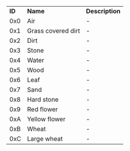 <table>
<tr>
<td><b>ID</b></td><td><b>Name</b></td><td><b>Description</b></td>
</tr>
<tr>
<td>0x0</td><td>Air</td><td>-</td>
</tr>
<tr>
<td>0x1</td><td>Grass covered dirt</td><td>-</td>
</tr>
<tr>
<td>0x2</td><td>Dirt</td><td>-</td>
</tr>
<tr>
<td>0x3</td><td>Stone</td><td>-</td>
</tr>
<tr>
<td>0x4</td><td>Water</td><td>-</td>
</tr>
<tr>
<td>0x5</td><td>Wood</td><td>-</td>
</tr>
<tr>
<td>0x6</td><td>Leaf</td><td>-</td>
</tr>
<tr>
<td>0x7</td><td>Sand</td><td>-</td>
</tr>
<tr>
<td>0x8</td><td>Hard stone</td><td>-</td>
</tr>
<tr>
<td>0x9</td><td>Red flower</td><td>-</td>
</tr>
<tr>
<td>0xA</td><td>Yellow flower</td><td>-</td>
</tr>
<tr>
<td>0xB</td><td>Wheat</td><td>-</td>
</tr>
<tr>
<td>0xC</td><td>Large wheat</td><td>-</td>
</tr>
</table>

